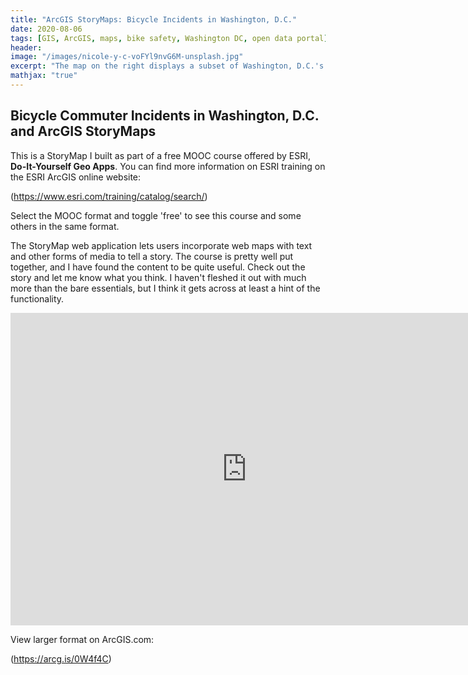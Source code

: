 ```yaml
---
title: "ArcGIS StoryMaps: Bicycle Incidents in Washington, D.C."
date: 2020-08-06
tags: [GIS, ArcGIS, maps, bike safety, Washington DC, open data portal]
header:
image: "/images/nicole-y-c-voFYl9nvG6M-unsplash.jpg"
excerpt: "The map on the right displays a subset of Washington, D.C.'s Vision Zero Safety data"
mathjax: "true"
---
```


## Bicycle Commuter Incidents in Washington, D.C. and ArcGIS StoryMaps

This is a StoryMap I built as part of a free MOOC course offered by ESRI, **Do-It-Yourself Geo Apps**.  You can find more information on ESRI training on the ESRI ArcGIS online website:

 (<https://www.esri.com/training/catalog/search/>)
 
 Select the MOOC format and toggle 'free' to see this course and some others in the same format.

The StoryMap web application lets users incorporate web maps with text and other forms of media to tell a story.  The course is pretty well put together, and I have found the content to be quite useful.  Check out the story and let me know what you think. I haven't fleshed it out with much more than the bare essentials, but I think it gets across at least a hint of the functionality.
 
<center>

<iframe src="https://storymaps.arcgis.com/stories/272b786d941b4f438fa2f92ebf90a3d1" width="150%" height="500px" frameborder="0" allowfullscreen allow="geolocation"></iframe>


</center>

View larger format on ArcGIS.com:

(<https://arcg.is/0W4f4C>)

